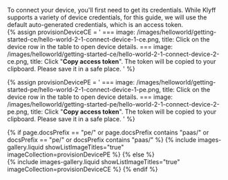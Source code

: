 To connect your device, you'll first need to get its credentials. While Klyff supports a variety of device credentials, for this guide, we will use the default auto-generated credentials, which is an access token.  
{% assign provisionDeviceCE = '
    ===
        image: /images/helloworld/getting-started-ce/hello-world-2-1-connect-device-1-ce.png,
        title: Click on the device row in the table to open device details.
    ===
        image: /images/helloworld/getting-started-ce/hello-world-2-1-connect-device-2-ce.png,
        title: Click "**Copy access token**". The token will be copied to your clipboard. Please save it in a safe place.
    '
%}

{% assign provisionDevicePE = '
    ===
        image: /images/helloworld/getting-started-pe/hello-world-2-1-connect-device-1-pe.png,
        title: Click on the device row in the table to open device details.
    ===
        image: /images/helloworld/getting-started-pe/hello-world-2-1-connect-device-2-pe.png,
        title: Click "**Copy access token**". The token will be copied to your clipboard. Please save it in a safe place.
    '
%}

{% if page.docsPrefix == "pe/" or page.docsPrefix contains "paas/" or docsPrefix == "pe/" or docsPrefix contains "paas/" %}
    {% include images-gallery.liquid showListImageTitles="true" imageCollection=provisionDevicePE %}
{% else %}  
    {% include images-gallery.liquid showListImageTitles="true" imageCollection=provisionDeviceCE %}
{% endif %} 